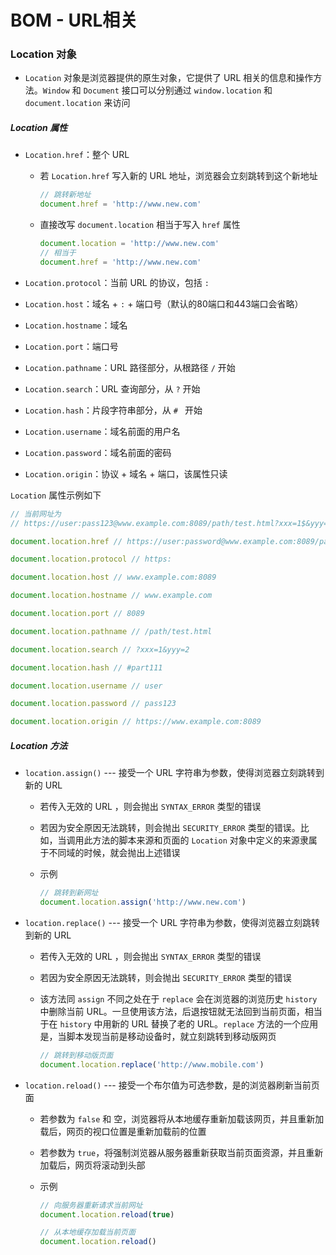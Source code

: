 # BOM - URL相关

### Location 对象

- `Location` 对象是浏览器提供的原生对象，它提供了 URL 相关的信息和操作方法。`Window`  和 `Document` 接口可以分别通过  `window.location` 和   `document.location` 来访问

 ##### Location 属性

- `Location.href`：整个 URL

  - 若 `Location.href` 写入新的 URL 地址，浏览器会立刻跳转到这个新地址

    ```javascript
    // 跳转新地址
    document.href = 'http://www.new.com'
    ```

  - 直接改写 `document.location` 相当于写入 `href` 属性

    ```javascript
    document.location = 'http://www.new.com'
    // 相当于
    document.href = 'http://www.new.com'
    ```

- `Location.protocol`：当前 URL 的协议，包括 `:`

- `Location.host`：域名 +  `:`  + 端口号（默认的80端口和443端口会省略）

- `Location.hostname`：域名

- `Location.port`：端口号

- `Location.pathname`：URL 路径部分，从根路径 `/` 开始

- `Location.search`：URL 查询部分，从 `?` 开始

- `Location.hash`：片段字符串部分，从 `# ` 开始

- `Location.username`：域名前面的用户名

- `Location.password`：域名前面的密码

- `Location.origin`：协议 + 域名 + 端口，该属性只读

`Location` 属性示例如下

```javascript
// 当前网址为
// https://user:pass123@www.example.com:8089/path/test.html?xxx=1$&yyy=2#part111

document.location.href // https://user:password@www.example.com:8089/path/test.html?xxx=1$&yyy=2#part111

document.location.protocol // https:

document.location.host // www.example.com:8089

document.location.hostname // www.example.com

document.location.port // 8089

document.location.pathname // /path/test.html

document.location.search // ?xxx=1&yyy=2

document.location.hash // #part111

document.location.username // user

document.location.password // pass123

document.location.origin // https://www.example.com:8089
```

##### Location 方法

- `location.assign()` --- 接受一个 URL 字符串为参数，使得浏览器立刻跳转到新的 URL

  - 若传入无效的 URL ，则会抛出 `SYNTAX_ERROR` 类型的错误

  - 若因为安全原因无法跳转，则会抛出 `SECURITY_ERROR` 类型的错误。比如，当调用此方法的脚本来源和页面的 `Location` 对象中定义的来源隶属于不同域的时候，就会抛出上述错误

  - 示例

    ```javascript
    // 跳转到新网址
    document.location.assign('http://www.new.com')
    ```

- `location.replace()` --- 接受一个 URL 字符串为参数，使得浏览器立刻跳转到新的 URL

  - 若传入无效的 URL ，则会抛出 `SYNTAX_ERROR` 类型的错误

  - 若因为安全原因无法跳转，则会抛出 `SECURITY_ERROR` 类型的错误

  - 该方法同  `assign`  不同之处在于  `replace` 会在浏览器的浏览历史 `history` 中删除当前 URL。一旦使用该方法，后退按钮就无法回到当前页面，相当于在 `history` 中用新的 URL 替换了老的 URL。`replace` 方法的一个应用是，当脚本发现当前是移动设备时，就立刻跳转到移动版网页

    ```javascript
    // 跳转到移动版页面
    document.location.replace('http://www.mobile.com')
    ```

- `location.reload()` --- 接受一个布尔值为可选参数，是的浏览器刷新当前页面

  - 若参数为 `false` 和 空，浏览器将从本地缓存重新加载该网页，并且重新加载后，网页的视口位置是重新加载前的位置

  - 若参数为 `true`，将强制浏览器从服务器重新获取当前页面资源，并且重新加载后，网页将滚动到头部

  - 示例

    ```javascript
    // 向服务器重新请求当前网址
    document.location.reload(true)
    
    // 从本地缓存加载当前页面
    document.location.reload()
    ```

    